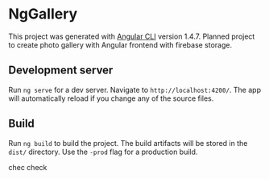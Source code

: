 # NgGallery

This project was generated with [Angular CLI](https://github.com/angular/angular-cli) version 1.4.7.
Planned project to create photo gallery with Angular frontend with firebase storage.

## Development server

Run `ng serve` for a dev server. Navigate to `http://localhost:4200/`. The app will automatically reload if you change any of the source files.

## Build

Run `ng build` to build the project. The build artifacts will be stored in the `dist/` directory. Use the `-prod` flag for a production build.

chec check
